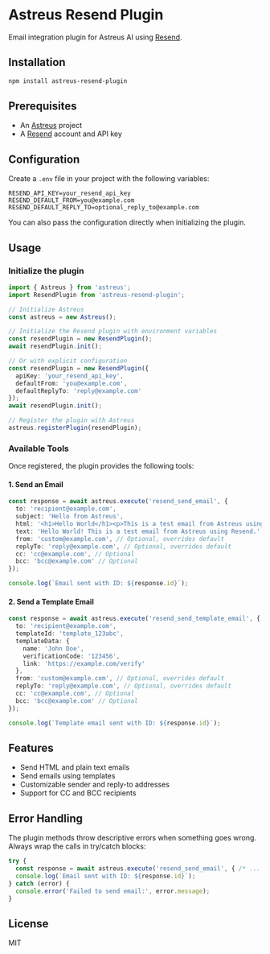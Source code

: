 # Astreus Resend Plugin

Email integration plugin for Astreus AI using [Resend](https://resend.com).

## Installation

```bash
npm install astreus-resend-plugin
```

## Prerequisites

- An [Astreus](https://github.com/astreus-ai/astreus) project
- A [Resend](https://resend.com) account and API key

## Configuration

Create a `.env` file in your project with the following variables:

```
RESEND_API_KEY=your_resend_api_key
RESEND_DEFAULT_FROM=you@example.com
RESEND_DEFAULT_REPLY_TO=optional_reply_to@example.com
```

You can also pass the configuration directly when initializing the plugin.

## Usage

### Initialize the plugin

```typescript
import { Astreus } from 'astreus';
import ResendPlugin from 'astreus-resend-plugin';

// Initialize Astreus
const astreus = new Astreus();

// Initialize the Resend plugin with environment variables
const resendPlugin = new ResendPlugin();
await resendPlugin.init();

// Or with explicit configuration
const resendPlugin = new ResendPlugin({
  apiKey: 'your_resend_api_key',
  defaultFrom: 'you@example.com',
  defaultReplyTo: 'reply@example.com'
});
await resendPlugin.init();

// Register the plugin with Astreus
astreus.registerPlugin(resendPlugin);
```

### Available Tools

Once registered, the plugin provides the following tools:

#### 1. Send an Email

```typescript
const response = await astreus.execute('resend_send_email', {
  to: 'recipient@example.com',
  subject: 'Hello from Astreus',
  html: '<h1>Hello World</h1><p>This is a test email from Astreus using Resend.</p>',
  text: 'Hello World! This is a test email from Astreus using Resend.',
  from: 'custom@example.com', // Optional, overrides default
  replyTo: 'reply@example.com', // Optional, overrides default
  cc: 'cc@example.com', // Optional
  bcc: 'bcc@example.com' // Optional
});

console.log(`Email sent with ID: ${response.id}`);
```

#### 2. Send a Template Email

```typescript
const response = await astreus.execute('resend_send_template_email', {
  to: 'recipient@example.com',
  templateId: 'template_123abc',
  templateData: {
    name: 'John Doe',
    verificationCode: '123456',
    link: 'https://example.com/verify'
  },
  from: 'custom@example.com', // Optional, overrides default
  replyTo: 'reply@example.com', // Optional, overrides default
  cc: 'cc@example.com', // Optional
  bcc: 'bcc@example.com' // Optional
});

console.log(`Template email sent with ID: ${response.id}`);
```

## Features

- Send HTML and plain text emails
- Send emails using templates
- Customizable sender and reply-to addresses
- Support for CC and BCC recipients

## Error Handling

The plugin methods throw descriptive errors when something goes wrong. Always wrap the calls in try/catch blocks:

```typescript
try {
  const response = await astreus.execute('resend_send_email', { /* ... */ });
  console.log(`Email sent with ID: ${response.id}`);
} catch (error) {
  console.error('Failed to send email:', error.message);
}
```

## License

MIT 